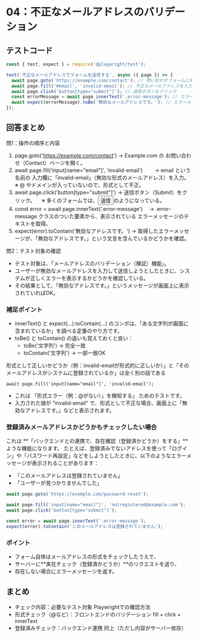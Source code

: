 # 04：不正なメールアドレスのバリデーション

## テストコード

```js
const { test, expect } = require('@playwright/test');

test('不正なメールアドレスでフォームを送信する', async ({ page }) => {
  await page.goto('https://example.com/contact'); // 問い合わせフォームに移動
  await page.fill('#email', 'invalid-email'); // 不正なメールアドレスを入力
  await page.click('button[type="submit"]'); // 送信ボタンをクリック
  const errorMessage = await page.innerText('.error-message'); // エラーメッセージを取得
  await expect(errorMessage).toBe('無効なメールアドレスです。'); // エラーメッセージが表示されることを確認
});
```

## 回答まとめ

問1：操作の順序と内容
1. page.goto('https://example.com/contact')
   → Example.com の お問い合わせ（Contact）ページを開く。
2. await page.fill('input[name="email"]', 'invalid-email')
　　→ email という名前の 入力欄に「invalid-email」（無効な形式のメールアドレス）を入力。 　※ @ やドメインが入っていないので、形式として不正。
3. await page.click('button[type="submit"]')
   → 送信ボタン（Submit）をクリック。 　※ 多くのフォームでは、<button type="submit">送信</button>のようになっている。
4. const error = await page.innerText('.error-message')
 　→ .error-message クラスのついた要素から、表示されている エラーメッセージのテキストを取得。
5. expect(error).toContain('無効なアドレスです。')
   → 取得したエラーメッセージが、「無効なアドレスです。」という文言を含んでいるかどうかを確認。

問2：テスト対象の確認
* テスト対象は、「メールアドレスのバリデーション（検証）機能」。
* ユーザーが無効なメールアドレスを入力して送信しようとしたときに、システムが正しくエラーを表示するかどうかを確認している。
* その結果として、「無効なアドレスです。」というメッセージが画面上に表示されていればOK。

### 補足ポイント
* innerText() と expect(...).toContain(...) のコンボは、「ある文字列が画面に含まれているか」を調べる定番のやり方です。
* toBe() と toContain() の違いも覚えておくと良い：
    * toBe('文字列') → 完全一致
    * toContain('文字列') → 一部一致OK


形式として正しいかどうか（例：invalid-emailが形式的に正しいか）」と「そのメールアドレスがシステムに登録されているか」は全く別の話である

```
await page.fill('input[name="email"]', 'invalid-email');
```

* これは 「形式エラー（例：@がない）」を検知する」 ためのテストです。
* 入力された値が "invalid-email" で、形式として不正な場合、画面上に「無効なアドレスです。」などと表示されます。

### 登録済みメールアドレスかどうかもチェックしたい場合
これは **「バックエンドとの連携で、存在確認（登録済かどうか）をする」**ような機能になります。
たとえば、登録済みでないアドレスを使って「ログイン」や「パスワード再設定」などをしようとしたときに、以下のようなエラーメッセージが表示されることがあります：
* 「このメールアドレスは登録されていません」
* 「ユーザーが見つかりませんでした」

```js
await page.goto('https://example.com/password-reset');

await page.fill('input[name="email"]', 'notregistered@example.com');
await page.click('button[type="submit"]');

const error = await page.innerText('.error-message');
expect(error).toContain('このメールアドレスは登録されていません');
```

### ポイント
* フォーム自体はメールアドレスの形式をチェックしたうえで、
* サーバーに**実在チェック（登録済かどうか）**のリクエストを送り、
* 存在しない場合にエラーメッセージを返す。

## まとめ

- チェック内容：必要なテスト対象	Playwrightでの確認方法
- 形式チェック（@など）：フロントエンドのバリデーション	fill + click + innerText
- 登録済みチェック：バックエンド連携	同上（ただし内容がサーバー依存）
